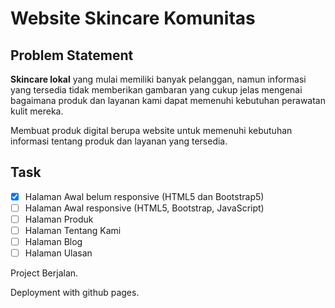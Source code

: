 # ﻿Website Skincare Komunitas

## Problem Statement

**Skincare lokal** yang mulai memiliki banyak pelanggan, namun informasi yang tersedia tidak memberikan gambaran yang cukup jelas mengenai bagaimana produk dan layanan kami dapat memenuhi kebutuhan perawatan kulit mereka.

Membuat produk digital berupa website untuk memenuhi kebutuhan informasi tentang produk dan layanan yang tersedia.

## Task
- [x] Halaman Awal belum responsive (HTML5 dan Bootstrap5)
- [ ] Halaman Awal responsive (HTML5, Bootstrap, JavaScript)
- [ ] Halaman Produk
- [ ] Halaman Tentang Kami
- [ ] Halaman Blog
- [ ] Halaman Ulasan

Project Berjalan.

Deployment with github pages.
